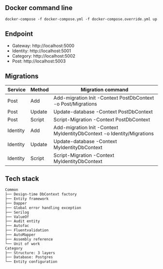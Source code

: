﻿## Docker command line
```
docker-compose -f docker-compose.yml -f docker-compose.override.yml up
```

## Endpoint

- Gateway: http://localhost:5000
- Identity: http://localhost:5001
- Category: http://localhost:5002
- Post: http://localhost:5003

## Migrations
|  Service  |  Method   |      Migration command																 |
|-----------|-----------|----------------------------------------------------------------------------------------|
|  Post     |  Add      | Add-migration Init -Context PostDbContext -o Post/Migrations							 | 
|  Post     |  Update   | Update-database -Context PostDbContext												 | 
|  Post     |  Script   | Script-Migration -Context PostDbContext												 | 
|  Identity |  Add      | Add-migration Init -Context MyIdentityDbContext -o Identity/Migrations	             | 
|  Identity |  Update   | Update-database -Context MyIdentityDbContext										     | 
|  Identity |  Script   | Script-Migration -Context MyIdentityDbContext											 | 

## Tech stack
```md
Common
├── Design-time DbContext factory
├── Entity framework
├── Dapper
├── Global error handling exception
├── Serilog
├── ValueOf
├── Audit entity
├── Autofac
├── Fluentvalidation
├── AutoMapper
├── Assembly reference
└── Unit of work
Category
├── Structure: 3 layers
├── Database: Postgres
└── Entity configuration
```